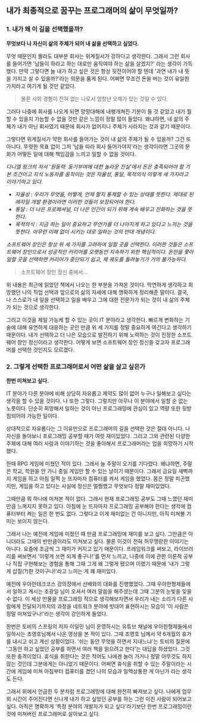 ## 내가 최종적으로 꿈꾸는 프로그래머의 삶이 무엇일까?

### 1. 내가 왜 이 길을 선택했을까?

**무엇보다 나 자신이 삶의 주체가 되어 내 삶을 선택하고 싶었다.**

무엇 때문인지 몰라도 대부분 회사는 위계질서가 강하다고 생각한다. 그래서 그런 회사를 들어가면 '남들이 하라고 하는 대로만 움직여야 하는 삶을 살겠지?' 라는 생각이 가득했다. 만약 그렇다면 늘 내가 하고 싶은 것은 항상 뒷전이어야 할 텐데 '과연 내가 내 뜻을 가지고 살 수 있을까?'라는 의문을 품게 된다. 어쩌면 무조건 돈을 버는 것이 유일한 가치라고 여기게 될 것만 같았다.

> 물론 사회 경험이 전혀 없는 나로서 엄청난 오해가 있는 것일 수 있다.

그러다 나중에 회사를 나오게 되면 망망대해에 내팽개쳐진 기분이 들 것 같았고 내가 뭘 할 수 있을지 가늠할 수 없을 것만 같은 느낌이 정말 많이 들었다. 왜냐하면, 내 삶의 주체가 내가 아닌 회사였기 때문에 회사가 없어지니 주체가 사라지는 것과 같기 때문이다.

그렇다면 위계질서가 약한 회사를 들어가는 것이 내 삶의 주체가 될 수 있을까? 그건 또 아니다. 뚜렷한 목표 없이 그저 '남들 따라 회사 들어가야지'라는 생각이라면 그곳의 문화가 어떻든 일에 대해 책임감을 느끼고 일할 수 없을 것이다.

*다니엘 핑크의 저서 '원동력: 동기부여에 대한 놀라운 진실'에서 돈은 충족되어야 할 기본 조건이고 지식 노동자를 움직이는 것은 자율성, 통달, 목적의식 이렇게 세 가지라고 이야기하고 있다.*

- *자율성 : 우리가 무엇을, 어떻게, 언제 할지 통제할 수 있는 상태를 뜻한다. 제대로 된 에자일 개발 환경이라면 이러한 것들이 보장되어야 한다.*
- *통달 : 더 나은 프로페셔널, 더 나은 인간이 되기 위해 계속 배우고 진화하는 것을 뜻한다.*
- *목적의식 : 지금 하는 일이 중요하고 무언가를 더 나아지게 하고 있다고 느끼는 것을 뜻한다. 아무런 이해 없이 시키는 대로 일하는 것의 반대 개념이다.*

*소프트웨어 장인은 항상 위 세 가지를 고려하여 일할 곳을 선택한다. 이러한 것들은 소프트웨어 장인으로서 성공적인 커리어를 오랫동안 지속하기 위한 핵심적이다. 돈만을 쫓아 일할 곳을 선택하면 커리어가 중단되기 쉽고, 제 궤도를 돌려놓기가 거의 불가능하다.*

> 소프트웨어 장인 정신 중에서...

위 내용은 최근에 읽었던 책에서 나오는 한 부분을 가져온 것이다. 막연하게 생각하고 희망했던 나의 직업 선택과 앞으로의 삶의 자세에 대해 명확하게 정리해준 말이다. 결국, 나 스스로가 내 일을 선택하고 일을 배우고 그에 대한 전문가가 되는 것이 내 삶의 주체가 되는 것으로 생각한다.

그리고 이것을 제일 가능케 할 수 있는 곳이 IT 분야라고 생각한다. 빠르게 변화하는 기술에 대해 유연하게 대응하는 곳인 만큼 위 세 가지를 정말 중요하게 여긴다고 생각하기 때문이다. 내가 선택하고 더 나은 모습으로 발전하기 위해 노력하는 것이 진정한 소프트웨어 장인 정신이라고 생각한다. 어떻게 보면 소프트웨어 장인 정신을 갖고자 프로그래머를 선택한 것인지도 모르겠다.

### 2. 그렇게 선택한 프로그래머로서 어떤 삶을 살고 싶은가

**한번 미쳐보고 싶다.**

IT 분야가 다른 분야에 비해 상당히 자유롭고 제약도 많이 없어 누구나 일해보고 싶다는 생각을 할 수 있을 것이다. 나 또한 그렇다. 그렇지만 아무나 이 분야에서 일할 순 없는 노릇이다. 단순히 희망해서 일하는 것이 아닌 프로그래밍에 관심이 있고 역량 또한 뒷받침되어야 가능한 일이다.

상대적으로 자유롭다는 그 이유만으로 프로그래머의 길을 선택한 것은 절대 아니다. 나 자신을 돌아보니 프로그래밍 공부할 때가 여럿 재미있었다. 그리고 그와 관련된 다양한 주제에 대해 여러 사람과 이야기하는 것을 좋아해서 프로그래머라는 업을 희망하기 시작했다.

한때 RPG 게임에 미쳤던 적이 있다. 그래서 늘 주말이 오기를 기다렸다. 왜냐하면, 주말은 학교, 학원을 안 가니 종일 게임만 할 수 있는 날이기 때문이다. 그래서 금요일 새벽까지 게임을 하고 아침 일찍 눈 뜨자마자 컴퓨터를 켜서 게임을 했었다. 몸은 정말 피곤했지만, 게임을 하고 있다는 사실에 정신은 멀쩡했고 무엇보다 정말 재미있었다.

그때만큼 뭐 하나에 미쳐본 적이 없다. 그래서 현재 프로그래밍 공부도 그때 느꼈던 재미만큼 느껴지지 못하고 있다. 아침에 눈 뜨자마자 프로그래밍 공부해야 한다는 생각에 컴퓨터부터 켜는 일은 한 번도 없다. 그렇다고 이게 재미없는 건 아니지만, 아직 미쳐볼 기미는 보이지 않는다.

그래서 나는 예전에 게임에 미쳤던 때 만큼 프로그래밍에 재미를 보고 싶다. 그만큼은 아니더라도 그때의 반만큼이라도 미쳐보고 싶다. 물론 이것이 전혀 허무맹랑한 이야기는 아니다. 요즘에 조금씩 그 재미가 커지고 있기 때문이다. 프레임워크를 써보고, 라이브러리를 써보면서 '이렇게 쓰면 되게 좋구나!'를 먼저 느끼고, 나중에 이에 관한 이론적 공부나 직접 구현해보는 경험을 통해 그때 그게 왜 그렇게 됐으며 이랬기 때문에 '내가 그렇게 삽질(?)한 것이구나!'라고 느끼는 게 꽤 재미있다.

예전에 우아한테크코스 강의장에서 선배와의 대화를 진행했었다. 그때 우아한형제들에서 일하고 계시는 조광일 님이 오셔서 여러 말씀을 해주셨는데 그때 그분의 눈빛을 잊을 수 없다. 이 세상 만물을 프로그래밍 적으로 생각해보자면서 우리가 내는 소리가 다른 사람에게 전달되기까지의 과정을 네트워크 분야에 빗대어 표현하시는 모습이 '이 사람은 정말 미쳐있구나!'라는 생각이 강인하게 들었다.

한번은 토비의 스프링의 저자 이일민 님이 운영하시는 유튜브 채널에 우아한형제들에서 일하시는 조영호님께서 나온 영상을 본 적이 있다. 그때 조영호 님께서 약 6개월의 휴가를 내시고 쉬고 계신 상황이었다. '쉬는 동안 무엇을 하면서 지내느냐'는 토비의 질문에 '그동안 하고 싶었던 공부를 하면서 여러 책을 읽으려고 한다'는 대답을 하셨었다. 그것 또한 충격이었다. 휴식을 취한다는 것은 적어도 나에겐 놀러 가거나 정말 아무것도 하지 않는 것인데 그분에게는 아니었기 때문이다. 어쩌면 휴식을 취할 수 있는 주말이라는 시간에 게임에 미쳐 아침부터 컴퓨터를 켰던 나의 모습과 일맥상통한 게 아닌가 라는 생각도 든다.

그래서 위에서 언급한 두 분처럼 프로그래밍에 대해 완전히 빠져보고 싶다. 나에게 업무 외 시간이 주어진다면 신나게 내가 하고 싶었던 공부를 하는 그런 미친 사람이 되어보고 싶다. 아직은 명확하게 '특정 분야의 개발자가 되고 싶다'라기보단 한번 프로그래밍이란 것에 미쳐버린 프로그래머로 살아보고 싶다.